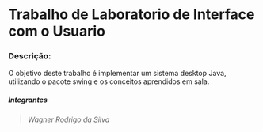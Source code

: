 # Trabalho de Laboratorio de Interface com o Usuario

### Descrição:

O objetivo deste trabalho é implementar um sistema desktop Java, utilizando o pacote swing e os conceitos aprendidos em sala.  

##### Integrantes

> _Wagner Rodrigo da Silva_
>
> 
